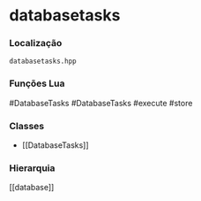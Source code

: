 # databasetasks

### Localização
`databasetasks.hpp`

### Funções Lua
#DatabaseTasks
#DatabaseTasks
#execute
#store

### Classes
- [[DatabaseTasks]]

### Hierarquia
[[database]]
